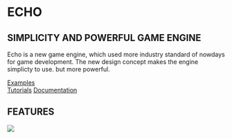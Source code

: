 # ECHO

## SIMPLICITY AND POWERFUL GAME ENGINE  

Echo is a new game engine, which used more industry standard of nowdays for game development. The new design concept makes the engine simplicty to use. but more powerful.

[Examples](https://github.com/blab-liuliang/echo-examples/archive/master.zip)  
[Tutorials](https://github.com/blab-liuliang/echo-doc/tree/master/tutorial)
[Documentation](https://github.com/blab-liuliang/echo-doc/tree/master/documentation)

## FEATURES

![](https://github.com/blab-liuliang/echo/blob/master/doc/image/echo.png?raw=true)
